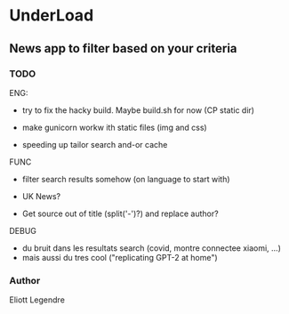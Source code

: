 # UnderLoad

## News app to filter based on your criteria


### TODO
ENG:
- try to fix the hacky build. Maybe build.sh for now (CP static dir)
- make gunicorn workw ith static files (img and css)

- speeding up tailor search and-or cache

FUNC
- filter search results somehow (on language to start with)

- UK News?

- Get source out of title (split('-')?) and replace author?
 

DEBUG
- du bruit dans les resultats search (covid, montre connectee xiaomi, ...)
- mais aussi du tres cool ("replicating GPT-2 at home")

### Author 
Eliott Legendre 
